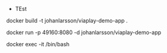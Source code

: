 * TEst


docker build -t johanlarsson/viaplay-demo-app .

docker run -p 49160:8080 -d johanlarsson/viaplay-demo-app

docker exec -it <container id> /bin/bash
